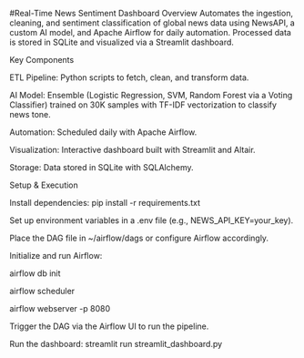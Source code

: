 #Real-Time News Sentiment Dashboard
Overview
Automates the ingestion, cleaning, and sentiment classification of global news data using NewsAPI, a custom AI model, and Apache Airflow for daily automation. Processed data is stored in SQLite and visualized via a Streamlit dashboard.

Key Components

ETL Pipeline: Python scripts to fetch, clean, and transform data.

AI Model: Ensemble (Logistic Regression, SVM, Random Forest via a Voting Classifier) trained on 30K samples with TF-IDF vectorization to classify news tone.

Automation: Scheduled daily with Apache Airflow.

Visualization: Interactive dashboard built with Streamlit and Altair.

Storage: Data stored in SQLite with SQLAlchemy.

Setup & Execution

Install dependencies: pip install -r requirements.txt

Set up environment variables in a .env file (e.g., NEWS_API_KEY=your_key).

Place the DAG file in ~/airflow/dags or configure Airflow accordingly.

Initialize and run Airflow:

airflow db init

airflow scheduler

airflow webserver -p 8080

Trigger the DAG via the Airflow UI to run the pipeline.

Run the dashboard: streamlit run streamlit_dashboard.py

